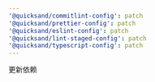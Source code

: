 ```yaml
---
'@quicksand/commitlint-config': patch
'@quicksand/prettier-config': patch
'@quicksand/eslint-config': patch
'@quicksand/lint-staged-config': patch
'@quicksand/typescript-config': patch
---
```


更新依赖
